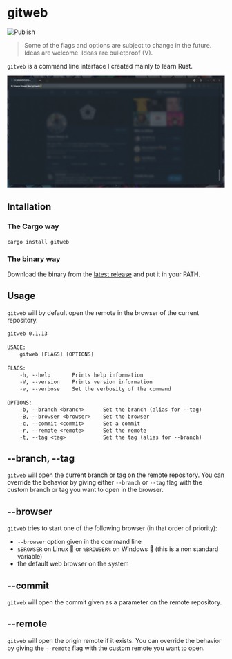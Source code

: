 # gitweb

![Publish](https://github.com/yoannfleurydev/gitweb/workflows/Publish/badge.svg)

> Some of the flags and options are subject to change in the future.
> Ideas are welcome. Ideas are bulletproof (V).

`gitweb` is a command line interface I created mainly to learn Rust.

![preview](./docs/preview.gif)

## Intallation

### The Cargo way

```
cargo install gitweb
```

### The binary way

Download the binary from the [latest release](https://github.com/yoannfleurydev/gitweb/releases/latest) and put it in your PATH.

## Usage

`gitweb` will by default open the remote in the browser of the current
repository.

```
gitweb 0.1.13

USAGE:
    gitweb [FLAGS] [OPTIONS]

FLAGS:
    -h, --help       Prints help information
    -V, --version    Prints version information
    -v, --verbose    Set the verbosity of the command

OPTIONS:
    -b, --branch <branch>      Set the branch (alias for --tag)
    -B, --browser <browser>    Set the browser
    -c, --commit <commit>      Set a commit
    -r, --remote <remote>      Set the remote
    -t, --tag <tag>            Set the tag (alias for --branch)
```

## --branch, --tag

`gitweb` will open the current branch or tag on the remote repository. You can
override the behavior by giving either `--branch` or `--tag` flag with the
custom branch or tag you want to open in the browser.

## --browser

`gitweb` tries to start one of the following browser (in that order of priority):

- `--browser` option given in the command line
- `$BROWSER` on Linux 🐧 or `%BROWSER%` on Windows 🏁 (this is a non standard variable)
- the default web browser on the system

## --commit

`gitweb` will open the commit given as a parameter on the remote repository.

## --remote

`gitweb` will open the origin remote if it exists. You can override the behavior
by giving the `--remote` flag with the custom remote you want to open.
